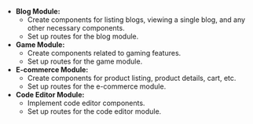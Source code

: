 * **Blog Module:**
  * Create components for listing blogs, viewing a single blog, and any other necessary components.
  * Set up routes for the blog module.
* **Game Module:**
  * Create components related to gaming features.
  * Set up routes for the game module.
* **E-commerce Module:**
  * Create components for product listing, product details, cart, etc.
  * Set up routes for the e-commerce module.
* **Code Editor Module:**
  * Implement code editor components.
  * Set up routes for the code editor module.